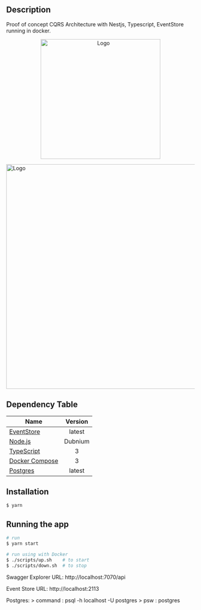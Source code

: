 
## Description

Proof of concept CQRS Architecture with Nestjs, Typescript, EventStore running in docker.


<p align="center">
  <img src="https://miro.medium.com/max/1202/1*qCy2-p3v-9sbagBpex1CrA.png" width="320" alt="Logo" />
</p>

<p align="left">
  <img src="https://miro.medium.com/max/1400/1*thQY-4Enoc-66V3724AOCA.png" width="600" alt="Logo" />
</p>


## Dependency Table
| Name        | Version           |
| ------------- |:-------------: |
| [EventStore](https://eventstore.org)      | latest |
| [Node.js](https://nodejs.org)      | Dubnium      |
| [TypeScript](https://www.typescriptlang.org) | 3      |
| [Docker Compose](https://docker.com) | 3      |
| [Postgres](https://www.postgresql.org/) | latest     |


## Installation

```bash
$ yarn
```

## Running the app

```bash
# run
$ yarn start

# run using with Docker
$ ./scripts/up.sh    # to start
$ ./scripts/down.sh  # to stop
```


Swagger Explorer URL: http://localhost:7070/api

Event Store URL: http://localhost:2113

Postgres: > command : psql -h localhost -U postgres 
          > psw     : postgres




